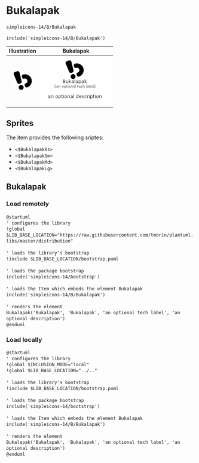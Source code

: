 # Bukalapak


```text
simpleicons-14/B/Bukalapak
```

```text
include('simpleicons-14/B/Bukalapak')
```



| Illustration | Bukalapak |
| :---: | :---: |
| ![illustration for Illustration](../../simpleicons-14/B/Bukalapak.png) | ![illustration for Bukalapak](../../simpleicons-14/B/Bukalapak.Local.png) |



## Sprites
The item provides the following sriptes:

- `<$BukalapakXs>`
- `<$BukalapakSm>`
- `<$BukalapakMd>`
- `<$BukalapakLg>`





## Bukalapak

### Load remotely
```plantuml
@startuml
' configures the library
!global $LIB_BASE_LOCATION="https://raw.githubusercontent.com/tmorin/plantuml-libs/master/distribution"

' loads the library's bootstrap
!include $LIB_BASE_LOCATION/bootstrap.puml

' loads the package bootstrap
include('simpleicons-14/bootstrap')

' loads the Item which embeds the element Bukalapak
include('simpleicons-14/B/Bukalapak')

' renders the element
Bukalapak('Bukalapak', 'Bukalapak', 'an optional tech label', 'an optional description')
@enduml
```

### Load locally
```plantuml
@startuml
' configures the library
!global $INCLUSION_MODE="local"
!global $LIB_BASE_LOCATION="../.."

' loads the library's bootstrap
!include $LIB_BASE_LOCATION/bootstrap.puml

' loads the package bootstrap
include('simpleicons-14/bootstrap')

' loads the Item which embeds the element Bukalapak
include('simpleicons-14/B/Bukalapak')

' renders the element
Bukalapak('Bukalapak', 'Bukalapak', 'an optional tech label', 'an optional description')
@enduml
```

